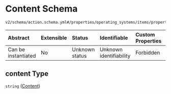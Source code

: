 # Content Schema

```txt
v2/schema/action.schema.yml#/properties/operating_systems/items/properties/steps/items/properties/actions/items/oneOf/26/properties/core:write/properties/content
```



| Abstract            | Extensible | Status         | Identifiable            | Custom Properties | Additional Properties | Access Restrictions | Defined In                                                          |
| :------------------ | :--------- | :------------- | :---------------------- | :---------------- | :-------------------- | :------------------ | :------------------------------------------------------------------ |
| Can be instantiated | No         | Unknown status | Unknown identifiability | Forbidden         | Allowed               | none                | [device.schema.json*](../device.schema.json "open original schema") |

## content Type

`string` ([Content](device-properties-operating-systems-operating-system-properties-steps-step-properties-group-step-action-oneof-corewrite-action-properties-corewrite-action-properties-content.md))
